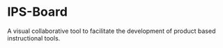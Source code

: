 # IPS-Board

A visual collaborative tool to facilitate the development of product based instructional tools.
